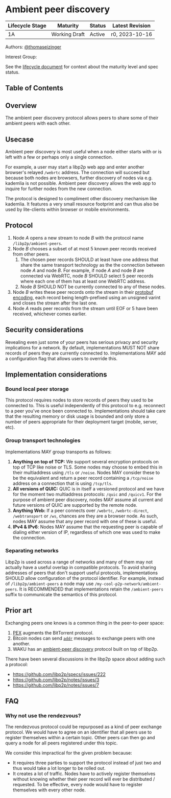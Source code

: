# Ambient peer discovery

| Lifecycle Stage | Maturity      | Status | Latest Revision |
|-----------------|---------------|--------|-----------------|
| 1A              | Working Draft | Active | r0, 2023-10-16  |

Authors: [@thomaseizinger]

Interest Group: <!-- Please add yourself here. -->

[@thomaseizinger]: https://github.com/thomaseizinger

See the [lifecycle document][lifecycle-spec] for context about the maturity level and spec status.

[lifecycle-spec]: https://github.com/libp2p/specs/blob/master/00-framework-01-spec-lifecycle.md

## Table of Contents

<!-- TODO -->

## Overview

The ambient peer discovery protocol allows peers to share some of their ambient peers with each other.

## Usecase

Ambient peer discovery is most useful when a node either starts with or is left with a few or perhaps only a single connection.

For example, a user may start a libp2p web app and enter another browser's relayed `/webrtc` address.
The connection will succeed but because both nodes are browsers, further discovery of nodes via e.g. kademlia is not possible.
Ambient peer discovery allows the web app to inquire for further nodes from the new connection.

The protocol is designed to compliment other discovery mechanism like kademlia.
It features a very small resource footprint and can thus also be used by lite-clients within browser or mobile environments.

## Protocol

1. Node _A_ opens a new stream to node _B_ with the protocol name `/libp2p/ambient-peers`.
1. Node _B_ chooses a subset of at most 5 known peer records received from other peers.
   1. The chosen peer records SHOULD at least have one address that share the same transport technology as the the connection between node _A_ and node _B_.
      For example, if node _A_ and node _B_ are connected via WebRTC, node _B_ SHOULD select 5 peer records where each one of them has at least one WebRTC address.
   1. Node _B_ SHOULD NOT be currently connected to any of these nodes.
1. Node _B_ writes these peer records onto the stream in their [protobuf encoding](https://github.com/libp2p/specs/blob/master/RFC/0003-routing-records.md#address-record-format), each record being length-prefixed using an unsigned varint and closes the stream after the last one.
1. Node _A_ reads peer records from the stream until EOF or 5 have been received, whichever comes earlier.

## Security considerations

Revealing even just some of your peers has serious privacy and security implications for a network.
By default, implementations MUST NOT share records of peers they are currently connected to.
Implementations MAY add a configuration flag that allows users to override this.

<!-- @vyzo to add more text here -->

## Implementation considerations

### Bound local peer storage

This protocol requires nodes to store records of peers they used to be connected to.
This is useful independently of this protocol to e.g. reconnect to a peer you've once been connected to.
Implementations should take care that the resulting memory or disk usage is bounded and only store a number of peers appropriate for their deployment target (mobile, server, etc). 

### Group transport technologies

Implementations MAY group transports as follows:

1. **Anything on top of TCP:** We support several encryption protocols on top of TCP like noise or TLS.
   Some nodes may choose to embed this in their multiaddress using `/tls` or `/noise`.
   Nodes MAY consider these to be the equivalent and return a peer record containing a `/tcp/noise` address on a connection that is using `/tcp/tls`.
2. **All versions of QUIC:** QUIC is in itself a versioned protocol and we have for the moment two multiaddress protocols: `/quic` and `/quicv1`.
   For the purpose of ambient peer discovery, nodes MAY assume all current and future versions of QUIC are supported by the remote node.
3. **Anything Web:** If a peer connects over `/webrtc`, `/webrtc-direct`, `/webtransport` or `/ws`, chances are they are a browser node.
   As such, nodes MAY assume that any peer record with one of these is useful.
4. **IPv4 & IPv6**: Nodes MAY assume that the requesting peer is capable of dialing either version of IP, regardless of which one was used to make the connection.

### Separating networks

Libp2p is used across a range of networks and many of them may not actually have a useful overlap in compatible protocols.
To avoid sharing addresses of peers that don't support useful protocols, implementations SHOULD allow configuration of the protocol identifier.
For example, instead of `/libp2p/ambient-peers` a node may use `/my-cool-p2p-network/ambient-peers`.
It is RECOMMENDED that implementations retain the `/ambient-peers` suffix to communicate the semantics of this protocol.

## Prior art

Exchanging peers one knows is a common thing in the peer-to-peer space:

1. [PEX](https://en.wikipedia.org/wiki/Peer_exchange) augments the BitTorrent protocol.
2. Bitcoin nodes can send [`addr`](https://en.bitcoin.it/wiki/Protocol_documentation#addr) messages to exchange peers with one another.
3. WAKU has an [ambient-peer discovery](https://github.com/vacp2p/rfc/blob/master/content/docs/rfcs/34/README.md) protocol built on top of libp2p.

There have been several discussions in the libp2p space about adding such a protocol:

- https://github.com/libp2p/specs/issues/222
- https://github.com/libp2p/notes/issues/3
- https://github.com/libp2p/notes/issues/7

## FAQ

### Why not use the rendezvous?

The rendezvous protocol could be repurposed as a kind of peer exchange protocol.
We would have to agree on an identifier that all peers use to register themselves within a certain topic.
Other peers can then go and query a node for all peers registered under this topic.

We consider this impractical for the given problem because:

- It requires three parties to support the protocol instead of just two and thus would take a lot longer to be rolled out.
- It creates a lot of traffic.
  Nodes have to actively register themselves without knowing whether their peer record will ever be distributed / requested.
  To be effective, every node would have to register themselves with every other node.
